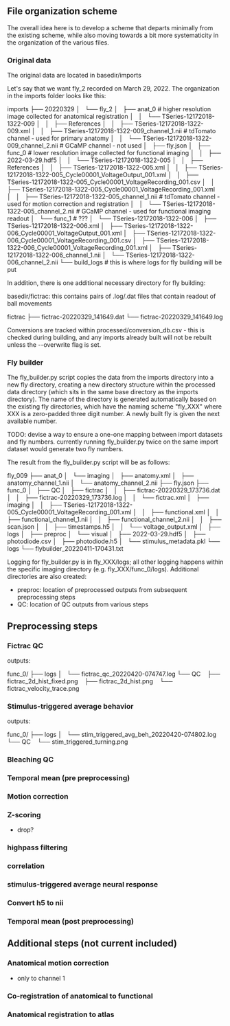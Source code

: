 ## File organization scheme

The overall idea here is to develop a scheme that departs minimally from the existing scheme, while also moving towards a bit more systematicity in the organization of the various files.

### Original data

The original data are located in basedir/imports

Let's say that we want fly_2 recorded on March 29, 2022.  The organization in the imports folder looks like this:

imports
├── 20220329
│   └── fly_2
│       ├── anat_0  # higher resolution image collected for anatomical registration
│       │   └── TSeries-12172018-1322-009
│       │       ├── References
│       │       ├── TSeries-12172018-1322-009.xml
│       │       ├── TSeries-12172018-1322-009_channel_1.nii  # tdTomato channel - used for primary anatomy
│       │       └── TSeries-12172018-1322-009_channel_2.nii  # GCaMP channel - not used 
│       ├── fly.json
│       ├── func_0  # lower resolution image collected for functional imaging
│       │   ├── 2022-03-29.hdf5
│       │   └── TSeries-12172018-1322-005
│       │       ├── References
│       │       ├── TSeries-12172018-1322-005.xml
│       │       ├── TSeries-12172018-1322-005_Cycle00001_VoltageOutput_001.xml
│       │       ├── TSeries-12172018-1322-005_Cycle00001_VoltageRecording_001.csv
│       │       ├── TSeries-12172018-1322-005_Cycle00001_VoltageRecording_001.xml
│       │       ├── TSeries-12172018-1322-005_channel_1.nii # tdTomato channel - used for motion correction and registration
│       │       └── TSeries-12172018-1322-005_channel_2.nii # GCaMP channel - used for functional imaging readout
│       └── func_1  # ???
│           └── TSeries-12172018-1322-006
│               ├── TSeries-12172018-1322-006.xml
│               ├── TSeries-12172018-1322-006_Cycle00001_VoltageOutput_001.xml
│               ├── TSeries-12172018-1322-006_Cycle00001_VoltageRecording_001.csv
│               ├── TSeries-12172018-1322-006_Cycle00001_VoltageRecording_001.xml
│               ├── TSeries-12172018-1322-006_channel_1.nii
│               └── TSeries-12172018-1322-006_channel_2.nii
└── build_logs  # this is where logs for fly building will be put

In addition, there is one additional necessary directory for fly building:

basedir/fictrac: this contains pairs of .log/.dat files that contain readout of ball movements

fictrac
├── fictrac-20220329_141649.dat
└── fictrac-20220329_141649.log

Conversions are tracked within processed/conversion_db.csv - this is checked during building, and any imports already built will not be rebuilt unless the --overwrite flag is set.

### Fly builder

The fly_builder.py script copies the data from the imports directory into a new fly directory, creating a new directory structure within the processed data directory (which sits in the same base directory as the imports directory).  The name of the directory is generated automatically based on the existing fly directories, which have the naming scheme "fly_XXX" where XXX is a zero-padded three digit number.  A newly built fly is given the next available number.

TODO: devise a way to ensure a one-one mapping between import datasets and fly numbers.  currently running fly_builder.py twice on the same import dataset would generate two fly numbers.

The result from the fly_builder.py script will be as follows:


fly_009
├── anat_0
│   └── imaging
│       ├── anatomy.xml
│       ├── anatomy_channel_1.nii
│       └── anatomy_channel_2.nii
├── fly.json
├── func_0
│   ├── QC
│   ├── fictrac
│   │   ├── fictrac-20220329_173736.dat
│   │   ├── fictrac-20220329_173736.log
│   │   └── fictrac.xml
│   ├── imaging
│   │   ├── TSeries-12172018-1322-005_Cycle00001_VoltageRecording_001.xml
│   │   ├── functional.xml
│   │   ├── functional_channel_1.nii
│   │   ├── functional_channel_2.nii
│   │   ├── scan.json
│   │   ├── timestamps.h5
│   │   └── voltage_output.xml
│   ├── logs
│   ├── preproc
│   └── visual
│       ├── 2022-03-29.hdf5
│       ├── photodiode.csv
│       ├── photodiode.h5
│       └── stimulus_metadata.pkl
└── logs
    └── flybuilder_20220411-170431.txt

Logging for fly_builder.py is in fly_XXX/logs; all other logging happens within the specific imaging directory (e.g. fly_XXX/func_0/logs).  Additional directories are also created:

- preproc: location of preprocessed outputs from subsequent preprocessing steps
- QC: location of QC outputs from various steps

## Preprocessing steps


### Fictrac QC

outputs:

func_0/
├── logs
│   └── fictrac_qc_20220420-074747.log
└── QC
    ├── fictrac_2d_hist_fixed.png
    ├── fictrac_2d_hist.png
    └── fictrac_velocity_trace.png

### Stimulus-triggered average behavior


outputs: 

func_0/
├── logs
│   └── stim_triggered_avg_beh_20220420-074802.log
└── QC
    └── stim_triggered_turning.png


### Bleaching QC


### Temporal mean (pre preprocessing)


### Motion correction


### Z-scoring
- drop?


### highpass filtering


### correlation


### stimulus-triggered average neural response


### Convert h5 to nii


### Temporal mean (post preprocessing)



## Additional steps (not current included)


### Anatomical motion correction
- only to channel 1


### Co-registration of anatomical to functional


### Anatomical registration to atlas




